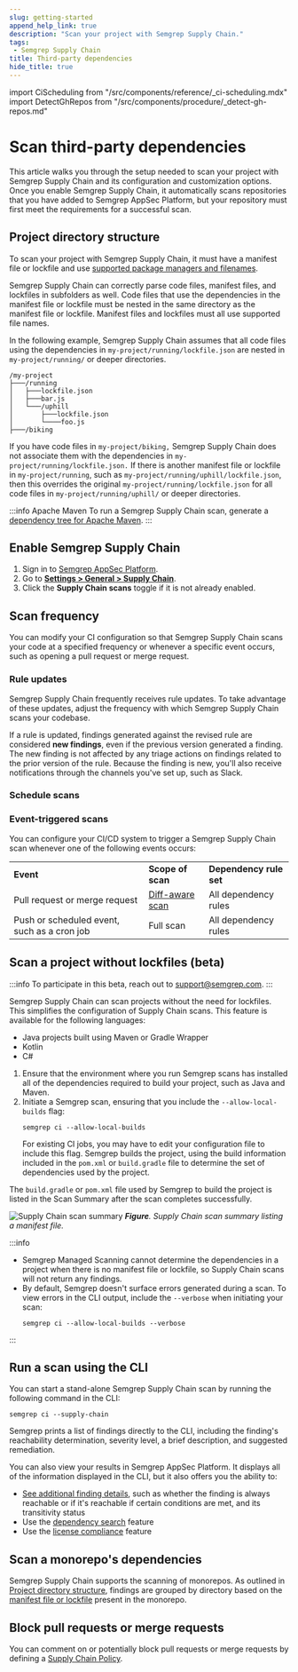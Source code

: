 ```yaml
---
slug: getting-started
append_help_link: true
description: "Scan your project with Semgrep Supply Chain."
tags:
 - Semgrep Supply Chain
title: Third-party dependencies
hide_title: true
---
```


<!-- vale off -->

import CiScheduling from "/src/components/reference/_ci-scheduling.mdx"
import DetectGhRepos from "/src/components/procedure/_detect-gh-repos.md"

<!-- vale on -->

# Scan third-party dependencies

This article walks you through the setup needed to scan your project with Semgrep Supply Chain and its configuration and customization options. Once you enable Semgrep Supply Chain, it automatically scans repositories that you have added to Semgrep AppSec Platform, but your repository must first meet the requirements for a successful scan.

## Project directory structure

To scan your project with Semgrep Supply Chain, it must have a manifest file or lockfile and use [supported package managers and filenames](/docs/supported-languages#semgrep-supply-chain).

Semgrep Supply Chain can correctly parse code files, manifest files, and lockfiles in subfolders as well. Code files that use the dependencies in the manifest file or lockfile must be nested in the same directory as the manifest file or lockfile. Manifest files and lockfiles must all use supported file names.

In the following example, Semgrep Supply Chain assumes that all code files using the dependencies in `my-project/running/lockfile.json` are nested in `my-project/running/` or deeper directories.

```
/my-project
├───/running
│   ├───lockfile.json
│   ├───bar.js
│   └───/uphill
│       ├───lockfile.json
│       └────foo.js
├───/biking
```

If you have code files in `my-project/biking,` Semgrep Supply Chain does not associate them with the dependencies in `my-project/running/lockfile.json.` If there is another manifest file or lockfile in `my-project/running`, such as `my-project/running/uphill/lockfile.json`, then this overrides the original `my-project/running/lockfile.json` for all code files in `my-project/running/uphill/` or deeper directories.

:::info Apache Maven
To run a Semgrep Supply Chain scan, generate a [dependency tree for Apache Maven](/semgrep-supply-chain/setup-maven).
:::

## Enable Semgrep Supply Chain

1. Sign in to [<i class="fas fa-external-link fa-xs"></i> Semgrep AppSec Platform](https://semgrep.dev/login).
1. Go to **[Settings > General > Supply Chain](https://semgrep.dev/orgs/-/settings/general/supplyChain)**.
1. Click the **<i class="fa-solid fa-toggle-large-on"></i> Supply Chain scans** toggle if it is not already enabled.

## Scan frequency

You can modify your CI configuration so that Semgrep Supply Chain scans your code at a specified frequency or whenever a specific event occurs, such as opening a pull request or merge request.

### Rule updates
Semgrep Supply Chain frequently receives rule updates. To take advantage of these updates, adjust the frequency with which Semgrep Supply Chain scans your codebase.

If a rule is updated, findings generated against the revised rule are considered **new findings**, even if the previous version generated a finding. The new finding is not affected by any triage actions on findings related to the prior version of the rule. Because the finding is new, you'll also receive notifications through the channels you've set up, such as Slack.

### Schedule scans

<CiScheduling />

### Event-triggered scans

You can configure your CI/CD system to trigger a Semgrep Supply Chain scan whenever one of the following events occurs:

<table>
 <tr>
 <td><strong>Event</strong></td>
 <td><strong>Scope of scan</strong></td>
 <td><strong>Dependency rule set</strong></td>
 </tr>
 <tr>
 <td>Pull request or merge request</td>
 <td><a href="/docs/deployment/customize-ci-jobs#set-up-diff-aware-scans">Diff-aware scan</a></td>
 <td>All dependency rules</td>
 </tr>
 <tr>
 <td>Push or scheduled event, such as a cron job</td>
 <td>Full scan</td>
 <td>All dependency rules</td>
 </tr>
</table>

## Scan a project without lockfiles (beta)

:::info
To participate in this beta, reach out to [support@semgrep.com](mailto:support@semgrep.com).
:::

Semgrep Supply Chain can scan projects without the need for lockfiles. This simplifies the configuration of Supply Chain scans. This feature is available for the following languages:

- Java projects built using Maven or Gradle Wrapper
- Kotlin
- C#

1. Ensure that the environment where you run Semgrep scans has installed all of the dependencies required to build your project, such as Java and Maven.
2. Initiate a Semgrep scan, ensuring that you include the `--allow-local-builds` flag:
    ```console
    semgrep ci --allow-local-builds
    ```
    For existing CI jobs, you may have to edit your configuration file to include this flag.
    Semgrep builds the project, using the build information included in the `pom.xml` or `build.gradle` file to determine the set of dependencies used by the project. 

The `build.gradle` or `pom.xml` file used by Semgrep to build the project is listed in the Scan Summary after the scan completes successfully.

![Supply Chain scan summary](/img/ssc-scan-summary.png#md-width)
_**Figure**. Supply Chain scan summary listing a manifest file._

:::info
- Semgrep Managed Scanning cannot determine the dependencies in a project when there is no manifest file or lockfile, so Supply Chain scans will not return any findings.
- By default, Semgrep doesn't surface errors generated during a scan. To view errors in the CLI output, include the `--verbose` when initiating your scan:
    ```console
    semgrep ci --allow-local-builds --verbose
    ```
:::
## Run a scan using the CLI

You can start a stand-alone Semgrep Supply Chain scan by running the following command in the CLI:

```console
semgrep ci --supply-chain
```

Semgrep prints a list of findings directly to the CLI, including the finding's reachability determination, severity level, a brief description, and suggested remediation.

You can also view your results in Semgrep AppSec Platform. It displays all of the information displayed in the CLI, but it also offers you the ability to:

* [See additional finding details](/semgrep-supply-chain/view-export), such as whether the finding is always reachable or if it's reachable if certain conditions are met, and its transitivity status
* Use the [dependency search](/semgrep-supply-chain/dependency-search) feature
* Use the [license compliance](/semgrep-supply-chain/license-compliance) feature

## Scan a monorepo's dependencies

Semgrep Supply Chain supports the scanning of monorepos. As outlined in [Project directory structure](#project-directory-structure), findings are grouped by directory based on the [manifest file or lockfile](/semgrep-supply-chain/glossary/#manifest-file) present in the monorepo.

## Block pull requests or merge requests

You can comment on or potentially block pull requests or merge requests by defining a [Supply Chain Policy](/semgrep-supply-chain/policies).
